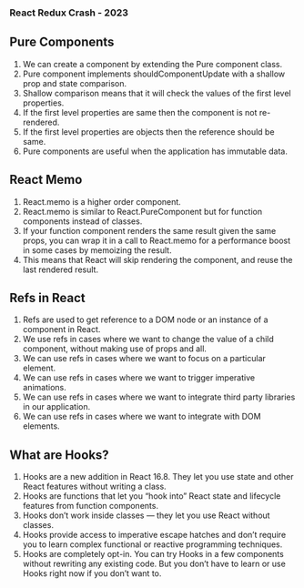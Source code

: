 ### React Redux Crash - 2023

## Pure Components

1. We can create a component by extending the Pure component class.
2. Pure component implements shouldComponentUpdate with a shallow prop and state comparison.
3. Shallow comparison means that it will check the values of the first level properties.
4. If the first level properties are same then the component is not re-rendered.
5. If the first level properties are objects then the reference should be same.
6. Pure components are useful when the application has immutable data.

## React Memo

1. React.memo is a higher order component.
2. React.memo is similar to React.PureComponent but for function components instead of classes.
3. If your function component renders the same result given the same props, you can wrap it in a call to React.memo for a performance boost in some cases by memoizing the result.
4. This means that React will skip rendering the component, and reuse the last rendered result.

## Refs in React

1. Refs are used to get reference to a DOM node or an instance of a component in React.
2. We use refs in cases where we want to change the value of a child component, without making use of props and all.
3. We can use refs in cases where we want to focus on a particular element.
4. We can use refs in cases where we want to trigger imperative animations.
5. We can use refs in cases where we want to integrate third party libraries in our application.
6. We can use refs in cases where we want to integrate with DOM elements.

## What are Hooks?

1. Hooks are a new addition in React 16.8. They let you use state and other React features without writing a class.
2. Hooks are functions that let you “hook into” React state and lifecycle features from function components.
3. Hooks don’t work inside classes — they let you use React without classes.
4. Hooks provide access to imperative escape hatches and don’t require you to learn complex functional or reactive programming techniques.
5. Hooks are completely opt-in. You can try Hooks in a few components without rewriting any existing code. But you don’t have to learn or use Hooks right now if you don’t want to.
